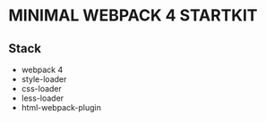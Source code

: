 # MINIMAL WEBPACK 4 STARTKIT

## Stack
* webpack 4
* style-loader
* css-loader
* less-loader
* html-webpack-plugin
